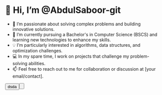 # 👋 Hi, I’m @AbdulSaboor-git
- 👀 I’m passionate about solving complex problems and building innovative solutions.
- 🌱 I’m currently pursuing a Bachelor's in Computer Science (BSCS) and learning new technologies to enhance my skills.
- 💡 I’m particularly interested in algorithms, data structures, and optimization challenges.
- 💻 In my spare time, I work on projects that challenge my problem-solving abilities.
- 📫 Feel free to reach out to me for collaboration or discussion at [your email/contact].

<!---
AbdulSaboor-git/AbdulSaboor-git is a ✨ special ✨ repository because its `README.md` (this file) appears on your GitHub profile.
You can click the Preview link to take a look at your changes.
--->


<button>dsda<button/>

